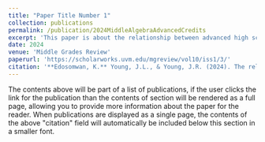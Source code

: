 ```yaml
---
title: "Paper Title Number 1"
collection: publications
permalink: /publication/2024MiddleAlgebraAdvancedCredits
excerpt: 'This paper is about the relationship between advanced high school credits earned and when students took Algebra I. We found that based on a national transcript study students who took Algebra I before high school on average earned more advanced credits.'
date: 2024
venue: 'Middle Grades Review'
paperurl: 'https://scholarworks.uvm.edu/mgreview/vol10/iss1/3/'
citation: '**Edosomwan, K.** Young, J.L., & Young, J.R. (2024). The relationship between middle grades algebra and advanced Carnegie credits: A QuantCrit analysis. *Middle Grades Review, 10*(1), 1-10. https://scholarworks.uvm.edu/mgreview/vol10/iss1/3/'
---
```


The contents above will be part of a list of publications, if the user clicks the link for the publication than the contents of section will be rendered as a full page, allowing you to provide more information about the paper for the reader. When publications are displayed as a single page, the contents of the above "citation" field will automatically be included below this section in a smaller font.